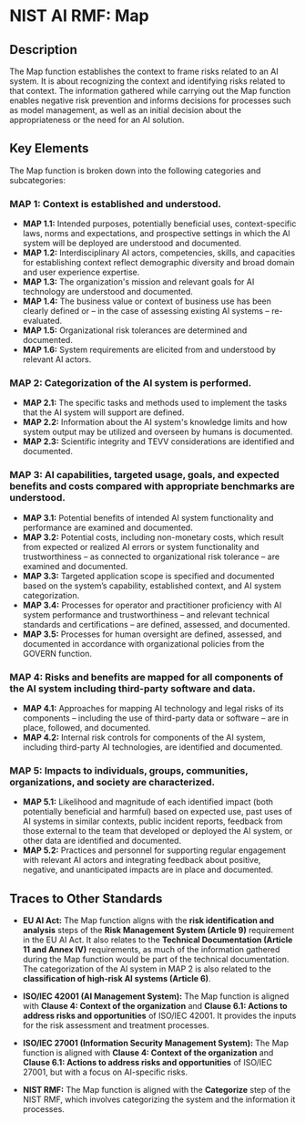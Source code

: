# NIST AI RMF: Map

## Description

The Map function establishes the context to frame risks related to an AI system. It is about recognizing the context and identifying risks related to that context. The information gathered while carrying out the Map function enables negative risk prevention and informs decisions for processes such as model management, as well as an initial decision about the appropriateness or the need for an AI solution.

## Key Elements

The Map function is broken down into the following categories and subcategories:

### MAP 1: Context is established and understood.

*   **MAP 1.1:** Intended purposes, potentially beneficial uses, context-specific laws, norms and expectations, and prospective settings in which the AI system will be deployed are understood and documented.
*   **MAP 1.2:** Interdisciplinary AI actors, competencies, skills, and capacities for establishing context reflect demographic diversity and broad domain and user experience expertise.
*   **MAP 1.3:** The organization's mission and relevant goals for AI technology are understood and documented.
*   **MAP 1.4:** The business value or context of business use has been clearly defined or – in the case of assessing existing AI systems – re-evaluated.
*   **MAP 1.5:** Organizational risk tolerances are determined and documented.
*   **MAP 1.6:** System requirements are elicited from and understood by relevant AI actors.

### MAP 2: Categorization of the AI system is performed.

*   **MAP 2.1:** The specific tasks and methods used to implement the tasks that the AI system will support are defined.
*   **MAP 2.2:** Information about the AI system's knowledge limits and how system output may be utilized and overseen by humans is documented.
*   **MAP 2.3:** Scientific integrity and TEVV considerations are identified and documented.

### MAP 3: AI capabilities, targeted usage, goals, and expected benefits and costs compared with appropriate benchmarks are understood.

*   **MAP 3.1:** Potential benefits of intended AI system functionality and performance are examined and documented.
*   **MAP 3.2:** Potential costs, including non-monetary costs, which result from expected or realized AI errors or system functionality and trustworthiness – as connected to organizational risk tolerance – are examined and documented.
*   **MAP 3.3:** Targeted application scope is specified and documented based on the system’s capability, established context, and AI system categorization.
*   **MAP 3.4:** Processes for operator and practitioner proficiency with AI system performance and trustworthiness – and relevant technical standards and certifications – are defined, assessed, and documented.
*   **MAP 3.5:** Processes for human oversight are defined, assessed, and documented in accordance with organizational policies from the GOVERN function.

### MAP 4: Risks and benefits are mapped for all components of the AI system including third-party software and data.

*   **MAP 4.1:** Approaches for mapping AI technology and legal risks of its components – including the use of third-party data or software – are in place, followed, and documented.
*   **MAP 4.2:** Internal risk controls for components of the AI system, including third-party AI technologies, are identified and documented.

### MAP 5: Impacts to individuals, groups, communities, organizations, and society are characterized.

*   **MAP 5.1:** Likelihood and magnitude of each identified impact (both potentially beneficial and harmful) based on expected use, past uses of AI systems in similar contexts, public incident reports, feedback from those external to the team that developed or deployed the AI system, or other data are identified and documented.
*   **MAP 5.2:** Practices and personnel for supporting regular engagement with relevant AI actors and integrating feedback about positive, negative, and unanticipated impacts are in place and documented.

## Traces to Other Standards

*   **EU AI Act:** The Map function aligns with the **risk identification and analysis** steps of the **Risk Management System (Article 9)** requirement in the EU AI Act. It also relates to the **Technical Documentation (Article 11 and Annex IV)** requirements, as much of the information gathered during the Map function would be part of the technical documentation. The categorization of the AI system in MAP 2 is also related to the **classification of high-risk AI systems (Article 6)**.

*   **ISO/IEC 42001 (AI Management System):** The Map function is aligned with **Clause 4: Context of the organization** and **Clause 6.1: Actions to address risks and opportunities** of ISO/IEC 42001. It provides the inputs for the risk assessment and treatment processes.

*   **ISO/IEC 27001 (Information Security Management System):** The Map function is aligned with **Clause 4: Context of the organization** and **Clause 6.1: Actions to address risks and opportunities** of ISO/IEC 27001, but with a focus on AI-specific risks.

*   **NIST RMF:** The Map function is aligned with the **Categorize** step of the NIST RMF, which involves categorizing the system and the information it processes.

